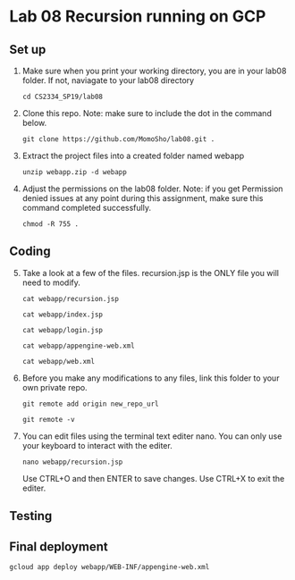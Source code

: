 # Lab 08 Recursion running on GCP

## Set up
1. Make sure when you print your working directory, you are in your lab08 folder.
   If not, naviagate to your lab08 directory
   
   `cd CS2334_SP19/lab08`
   
2. Clone this repo. Note: make sure to include the dot in the command below.
   
   `git clone https://github.com/MomoSho/lab08.git .`
   
3. Extract the project files into a created folder named webapp
   
   `unzip webapp.zip -d webapp`

4. Adjust the permissions on the lab08 folder. Note: if you get Permission denied issues at any point during this assignment, make sure this command completed successfully.
   
   `chmod -R 755 .`

## Coding
5. Take a look at a few of the files. recursion.jsp is the ONLY file you will need to modify.
   
   `cat webapp/recursion.jsp`
   
   `cat webapp/index.jsp`
   
   `cat webapp/login.jsp`
   
   `cat webapp/appengine-web.xml`
   
   `cat webapp/web.xml`

6. Before you make any modifications to any files, link this folder to your own private repo.
   
   `git remote add origin new_repo_url`
   
   `git remote -v`

7. You can edit files using the terminal text editer nano. You can only use your keyboard to interact with the editer.
   
   `nano webapp/recursion.jsp`
   
   Use CTRL+O and then ENTER to save changes.
   Use CTRL+X to exit the editer.

## Testing


## Final deployment

   `gcloud app deploy webapp/WEB-INF/appengine-web.xml`

